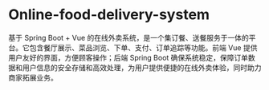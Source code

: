 # Online-food-delivery-system
基于 Spring Boot + Vue 的在线外卖系统，是一个集订餐、送餐服务于一体的平台。它包含餐厅展示、菜品浏览、下单、支付、订单追踪等功能。前端 Vue 提供用户友好的界面，方便顾客操作；后端 Spring Boot 确保系统稳定，保障订单数据和用户信息的安全存储和高效处理，为用户提供便捷的在线外卖体验，同时助力商家拓展业务。

